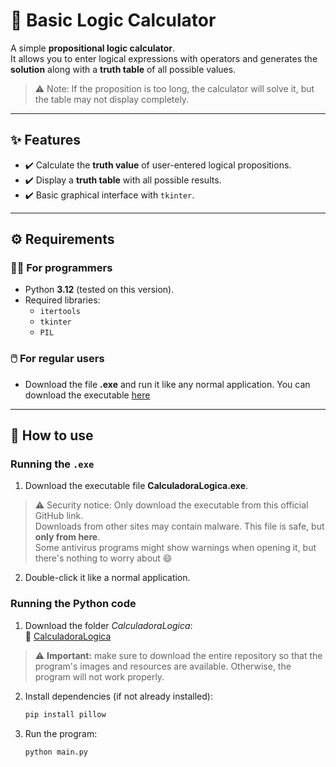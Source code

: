 # 🧮 Basic Logic Calculator

A simple **propositional logic calculator**.  
It allows you to enter logical expressions with operators and generates the **solution** along with a **truth table** of all possible values.  

> ⚠️ Note: If the proposition is too long, the calculator will solve it, but the table may not display completely.

---

## ✨ Features
- ✔️ Calculate the **truth value** of user-entered logical propositions.  
- ✔️ Display a **truth table** with all possible results.  
- ✔️ Basic graphical interface with `tkinter`.  

---

## ⚙️ Requirements

### 👩‍💻 For programmers
- Python **3.12** (tested on this version).  
- Required libraries:
  - `itertools`
  - `tkinter`
  - `PIL`  

### 🖱️ For regular users
- Download the file **.exe** and run it like any normal application.
    You can download the executable [here](https://github.com/AravidEz/Logic-Calculator/releases/download/calculadora/CalculadoraLogica.exe)
  

---

## 🚀 How to use

### Running the `.exe`
1. Download the executable file **CalculadoraLogica.exe**.
> ⚠️ Security notice: Only download the executable from this official GitHub link.  
> Downloads from other sites may contain malware. This file is safe, but **only from here**.  
> Some antivirus programs might show warnings when opening it, but there's nothing to worry about 😄
  
2. Double-click it like a normal application.  

### Running the Python code
1. Download the folder *CalculadoraLogica*:  
 📂 [CalculadoraLogica](https://github.com/AravidEz/Logic-Calculator/tree/main/CalculadoraLogica)
> ⚠️ **Important:** make sure to download the entire repository so that the program's images and resources are available. Otherwise, the program will not work properly.

2. Install dependencies (if not already installed):
   ```bash
   pip install pillow
3. Run the program:
   ```bash
   python main.py
